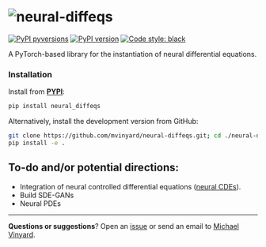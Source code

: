 # ![neural-diffeqs](/assets/neural-diffeqs.logo.svg)

[![PyPI pyversions](https://img.shields.io/pypi/pyversions/neural_diffeqs.svg)](https://pypi.python.org/pypi/pydk/)
[![PyPI version](https://badge.fury.io/py/neural_diffeqs.svg)](https://badge.fury.io/py/pydk)
[![Code style: black](https://img.shields.io/badge/code%20style-black-000000.svg)](https://github.com/psf/black)

A PyTorch-based library for the instantiation of neural differential equations.

### Installation

Install from [**PYPI**](https://pypi.org/project/neural-diffeqs/):
```python
pip install neural_diffeqs
```

Alternatively, install the development version from GitHub:
```BASH
git clone https://github.com/mvinyard/neural-diffeqs.git; cd ./neural-diffeqs
pip install -e .
```

## To-do and/or potential directions:
* Integration of neural controlled differential equations ([neural CDEs](https://github.com/patrick-kidger/torchcde)).
* Build SDE-GANs
* Neural PDEs

---
**Questions or suggestions**? Open an [issue](https://github.com/mvinyard/neural-diffeqs/issues/new) or send an email to [Michael Vinyard](mailto:mvinyard.ai@gmail.com).
